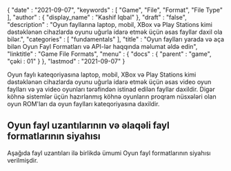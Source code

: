 {
  "date" : "2021-09-07",
  "keywords" : [ "Game", "File", "Format", "File Type" ],
  "author" : {
    "display_name" : "Kashif Iqbal"
},
  "draft" : "false",
  "description" : "Oyun fayllarına laptop, mobil, XBox və Play Stations kimi dəstəklənən cihazlarda oyunu uğurla idarə etmək üçün əsas fayllar daxil ola bilər.",
  "categories" : [ "fundamentals" ],
  "title" : "Oyun faylları yarada və aça bilən Oyun Fayl Formatları və API-lər haqqında məlumat əldə edin",
  "linktitle" : "Game File Formats",
  "menu" : {
    "docs" : {
      "parent" : "game",
"çəki : 01"
}
},
  "lastmod" : "2021-09-07"
}

Oyun faylı kateqoriyasına laptop, mobil, XBox və Play Stations kimi dəstəklənən cihazlarda oyunu uğurla idarə etmək üçün əsas video oyun faylları və ya video oyunları tərəfindən istinad edilən fayllar daxildir.
Digər köhnə sistemlər üçün hazırlanmış köhnə oyunların proqram nüsxələri olan oyun ROM'ları da oyun faylları kateqoriyasına daxildir.

## Oyun fayl uzantılarının və əlaqəli fayl formatlarının siyahısı
Aşağıda fayl uzantıları ilə birlikdə ümumi Oyun fayl formatlarının siyahısı verilmişdir.

